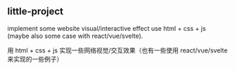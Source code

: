 ## little-project

implement some website visual/interactive effect use html + css + js (maybe also some case with react/vue/svelte).

用 html + css + js 实现一些网络视觉/交互效果（也有一些使用 react/vue/svelte 来实现的一些例子）